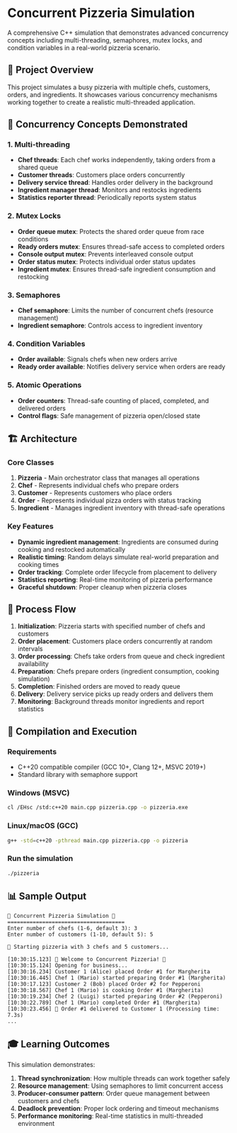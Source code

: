 # Concurrent Pizzeria Simulation

A comprehensive C++ simulation that demonstrates advanced concurrency concepts including multi-threading, semaphores, mutex locks, and condition variables in a real-world pizzeria scenario.

## 🎯 Project Overview

This project simulates a busy pizzeria with multiple chefs, customers, orders, and ingredients. It showcases various concurrency mechanisms working together to create a realistic multi-threaded application.

## 🔧 Concurrency Concepts Demonstrated

### 1. **Multi-threading**
- **Chef threads**: Each chef works independently, taking orders from a shared queue
- **Customer threads**: Customers place orders concurrently 
- **Delivery service thread**: Handles order delivery in the background
- **Ingredient manager thread**: Monitors and restocks ingredients
- **Statistics reporter thread**: Periodically reports system status

### 2. **Mutex Locks**
- **Order queue mutex**: Protects the shared order queue from race conditions
- **Ready orders mutex**: Ensures thread-safe access to completed orders
- **Console output mutex**: Prevents interleaved console output
- **Order status mutex**: Protects individual order status updates
- **Ingredient mutex**: Ensures thread-safe ingredient consumption and restocking

### 3. **Semaphores**
- **Chef semaphore**: Limits the number of concurrent chefs (resource management)
- **Ingredient semaphore**: Controls access to ingredient inventory

### 4. **Condition Variables**
- **Order available**: Signals chefs when new orders arrive
- **Ready order available**: Notifies delivery service when orders are ready

### 5. **Atomic Operations**
- **Order counters**: Thread-safe counting of placed, completed, and delivered orders
- **Control flags**: Safe management of pizzeria open/closed state

## 🏗️ Architecture

### Core Classes

1. **Pizzeria** - Main orchestrator class that manages all operations
2. **Chef** - Represents individual chefs who prepare orders
3. **Customer** - Represents customers who place orders
4. **Order** - Represents individual pizza orders with status tracking
5. **Ingredient** - Manages ingredient inventory with thread-safe operations

### Key Features

- **Dynamic ingredient management**: Ingredients are consumed during cooking and restocked automatically
- **Realistic timing**: Random delays simulate real-world preparation and cooking times
- **Order tracking**: Complete order lifecycle from placement to delivery
- **Statistics reporting**: Real-time monitoring of pizzeria performance
- **Graceful shutdown**: Proper cleanup when pizzeria closes

## 🔄 Process Flow

1. **Initialization**: Pizzeria starts with specified number of chefs and customers
2. **Order placement**: Customers place orders concurrently at random intervals
3. **Order processing**: Chefs take orders from queue and check ingredient availability
4. **Preparation**: Chefs prepare orders (ingredient consumption, cooking simulation)
5. **Completion**: Finished orders are moved to ready queue
6. **Delivery**: Delivery service picks up ready orders and delivers them
7. **Monitoring**: Background threads monitor ingredients and report statistics

## 🚀 Compilation and Execution

### Requirements
- C++20 compatible compiler (GCC 10+, Clang 12+, MSVC 2019+)
- Standard library with semaphore support

### Windows (MSVC)
```bash
cl /EHsc /std:c++20 main.cpp pizzeria.cpp -o pizzeria.exe
```

### Linux/macOS (GCC)
```bash
g++ -std=c++20 -pthread main.cpp pizzeria.cpp -o pizzeria
```

### Run the simulation
```bash
./pizzeria
```

## 📊 Sample Output

```
🍕 Concurrent Pizzeria Simulation 🍕
=====================================
Enter number of chefs (1-6, default 3): 3
Enter number of customers (1-10, default 5): 5

🚀 Starting pizzeria with 3 chefs and 5 customers...

[10:30:15.123] 🍕 Welcome to Concurrent Pizzeria! 🍕
[10:30:15.124] Opening for business...
[10:30:16.234] Customer 1 (Alice) placed Order #1 for Margherita
[10:30:16.445] Chef 1 (Mario) started preparing Order #1 (Margherita)
[10:30:17.123] Customer 2 (Bob) placed Order #2 for Pepperoni
[10:30:18.567] Chef 1 (Mario) is cooking Order #1 (Margherita)
[10:30:19.234] Chef 2 (Luigi) started preparing Order #2 (Pepperoni)
[10:30:22.789] Chef 1 (Mario) completed Order #1 (Margherita)
[10:30:23.456] 🚚 Order #1 delivered to Customer 1 (Processing time: 7.3s)
...
```

## 🎓 Learning Outcomes

This simulation demonstrates:

1. **Thread synchronization**: How multiple threads can work together safely
2. **Resource management**: Using semaphores to limit concurrent access
3. **Producer-consumer pattern**: Order queue management between customers and chefs
4. **Deadlock prevention**: Proper lock ordering and timeout mechanisms
5. **Performance monitoring**: Real-time statistics in multi-threaded environment

